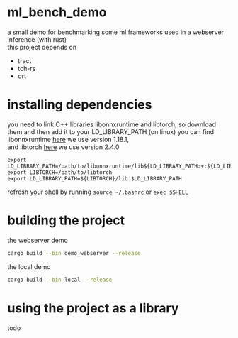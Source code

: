 # ml_bench_demo
a small demo for benchmarking some ml frameworks  used in a webserver inference (with rust) <br>
this project depends on 

- tract
- tch-rs
- ort


# installing dependencies
you need to link C++ libraries libonnxruntime and libtorch, so download them and then add it to your LD_LIBRARY_PATH (on linux)
you can find libonnxruntime [here](https://github.com/microsoft/onnxruntime/releases) we use version 1.18.1, <br>
and libtorch [here](https://pytorch.org/) we use version 2.4.0


```
export LD_LIBRARY_PATH=/path/to/libonnxruntime/lib${LD_LIBRARY_PATH:+:${LD_LIBRARY_PATH}}
export LIBTORCH=/path/to/libtorch
export LD_LIBRARY_PATH=${LIBTORCH}/lib:$LD_LIBRARY_PATH
```
refresh your shell by running `source ~/.bashrc` or `exec $SHELL`


# building the project

the webserver demo
```bash
cargo build --bin demo_webserver --release
```

the local demo
```bash
cargo build --bin local --release
```

# using the project as a library 
todo 


